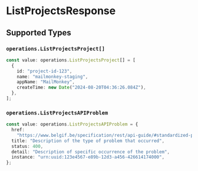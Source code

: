# ListProjectsResponse


## Supported Types

### `operations.ListProjectsProject[]`

```typescript
const value: operations.ListProjectsProject[] = [
  {
    id: "project-id-123",
    name: "mailmonkey-staging",
    appName: "MailMonkey",
    createTime: new Date("2024-08-20T04:36:26.084Z"),
  },
];
```

### `operations.ListProjectsAPIProblem`

```typescript
const value: operations.ListProjectsAPIProblem = {
  href:
    "https://www.belgif.be/specification/rest/api-guide/#standardized-problem-types",
  title: "Description of the type of problem that occurred",
  status: 400,
  detail: "Description of specific occurrence of the problem",
  instance: "urn:uuid:123e4567-e89b-12d3-a456-426614174000",
};
```

